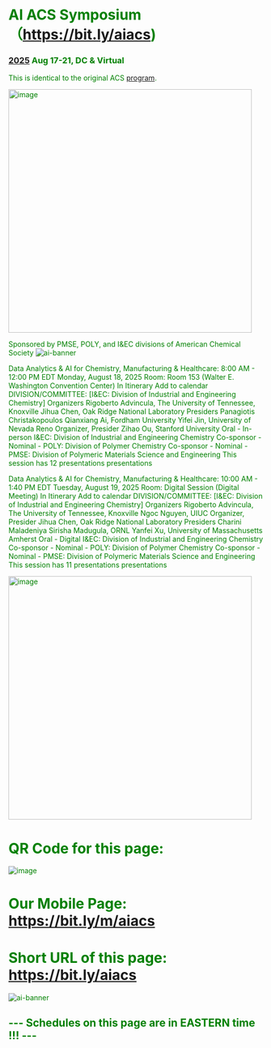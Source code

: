 # <font color='green'> AI ACS Symposium（https://bit.ly/aiacs)
### [2025](https://www.acs.org/events/fall.html) Aug 17-21, DC & Virtual 
This is identical to the original ACS [program](https://acs.digitellinc.com/live/35/page/1204?speakers=386313).

<img width="481" alt="image" src="https://github.com/user-attachments/assets/2215e448-f0ec-49e7-982e-997690093f5a" />

Sponsored by PMSE, POLY, and I&EC divisions of American Chemical Society
![ai-banner](https://github.com/user-attachments/assets/eb20f117-5477-46d0-888d-78330932e663)


Data Analytics & AI for Chemistry, Manufacturing & Healthcare:
8:00 AM - 12:00 PM EDT
Monday, August 18, 2025
Room: Room 153 (Walter E. Washington Convention Center)
In Itinerary
Add to calendar
DIVISION/COMMITTEE: [I&EC: Division of Industrial and Engineering Chemistry] 
Organizers
Rigoberto Advincula, The University of Tennessee, Knoxville
Jihua Chen, Oak Ridge National Laboratory
Presiders
Panagiotis Christakopoulos
Qianxiang Ai, Fordham University
Yifei Jin, University of Nevada Reno
Organizer, Presider
Zihao Ou, Stanford University
Oral - In-person
I&EC: Division of Industrial and Engineering Chemistry
Co-sponsor - Nominal - POLY: Division of Polymer Chemistry
Co-sponsor - Nominal - PMSE: Division of Polymeric Materials Science and Engineering
 This session has 12 presentations presentations


 Data Analytics & AI for Chemistry, Manufacturing & Healthcare:
10:00 AM - 1:40 PM EDT
Tuesday, August 19, 2025
Room: Digital Session (Digital Meeting)
In Itinerary
Add to calendar
DIVISION/COMMITTEE: [I&EC: Division of Industrial and Engineering Chemistry] 
Organizers
Rigoberto Advincula, The University of Tennessee, Knoxville
Ngoc Nguyen, UIUC
Organizer, Presider
Jihua Chen, Oak Ridge National Laboratory
Presiders
Charini Maladeniya
Sirisha Madugula, ORNL
Yanfei Xu, University of Massachusetts Amherst
Oral - Digital
I&EC: Division of Industrial and Engineering Chemistry
Co-sponsor - Nominal - POLY: Division of Polymer Chemistry
Co-sponsor - Nominal - PMSE: Division of Polymeric Materials Science and Engineering
 This session has 11 presentations presentations


<img width="481" alt="image" src="https://github.com/user-attachments/assets/2215e448-f0ec-49e7-982e-997690093f5a" />





# QR Code for this page:
![image](https://github.com/user-attachments/assets/d108dc94-60b5-4428-9ac2-baedb9b34759)
# Our Mobile Page: https://bit.ly/m/aiacs
# Short URL of this page: https://bit.ly/aiacs
![ai-banner](https://github.com/user-attachments/assets/67914451-d8bd-42e2-8231-132d7a8a47df)
## --- Schedules on this page are in EASTERN time !!! ---


